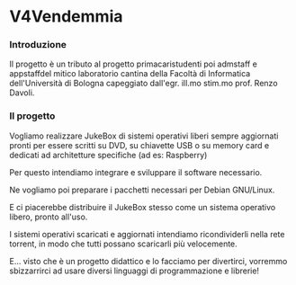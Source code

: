 # V4Vendemmia #

### Introduzione ###

Il progetto è un tributo al progetto primacaristudenti poi admstaff e appstaffdel mitico laboratorio cantina della Facoltà di Informatica dell'Università di Bologna capeggiato dall'egr. ill.mo stim.mo prof. Renzo Davoli.

### Il progetto ###

Vogliamo realizzare JukeBox di sistemi operativi liberi sempre aggiornati pronti per essere scritti su DVD, su chiavette USB o su memory card e dedicati ad architetture specifiche (ad es: Raspberry)

Per questo intendiamo integrare e sviluppare il software necessario.

Ne vogliamo poi preparare i pacchetti necessari per Debian GNU/Linux.

E ci piacerebbe distribuire il JukeBox stesso come un sistema operativo libero, pronto all'uso.

I sistemi operativi scaricati e aggiornati intendiamo ricondividerli nella rete torrent, in modo che tutti possano scaricarli più velocemente.

E… visto che è un progetto didattico e lo facciamo per divertirci, vorremmo sbizzarrirci ad usare diversi linguaggi di programmazione e librerie!
